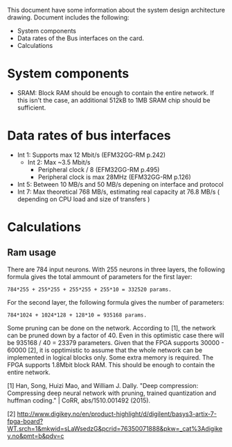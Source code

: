 This document have some information about the system design architecture drawing. Document includes the following:

- System components
- Data rates of the Bus interfaces on the card.
- Calculations

# System components 

- SRAM: Block RAM should be enough to contain the entire network. If this isn't the case, an additional 512kB to 1MB SRAM chip should be sufficient.


# Data rates of bus interfaces

- Int 1: Supports max 12 Mbit/s (EFM32GG-RM p.242)
  - Int 2: Max ~3.5 Mbit/s
    - Peripheral clock / 8 (EFM32GG-RM p.495)
    - Peripheral clock is max 28MHz (EFM32GG-RM p.126)
 - Int 5: Between 10 MB/s and 50 MB/s depening on interface and protocol
 - Int 7: Max theoretical 768 MB/s, estimating real capacity at 76.8 MB/s ( depending on CPU load and size of transfers )



# Calculations

## Ram usage

There are 784 input neurons. With 255 neurons in three layers, the following formula gives the total ammount of parameters for the first layer:

    784*255 + 255*255 + 255*255 + 255*10 = 332520 params.

For the second layer, the following formula gives the number of parameters:

    784*1024 + 1024*128 + 128*10 = 935168 params.

Some pruning can be done on the network. According to [1], the network can be pruned down by a factor of 40. Even in this optimistic case there will be 935168 / 40 = 23379 parameters. Given that the FPGA supports 30000 - 60000 [2], it is opptimistic to assume that the whole network can be implemented in logical blocks only. Some extra memory is required. The FPGA supports 1.8Mbit block RAM. This should be enough to contain the entire network. 

[1] Han, Song, Huizi Mao, and William J. Dally. "Deep compression: Compressing deep neural network with pruning, trained quantization and huffman coding." | CoRR,  abs/1510.001492 (2015).

[2] http://www.digikey.no/en/product-highlight/d/digilent/basys3-artix-7-fpga-board?WT.srch=1&mkwid=sLaWsedzG&pcrid=76350071888&pkw=_cat%3Adigikey.no&pmt=b&pdv=c

